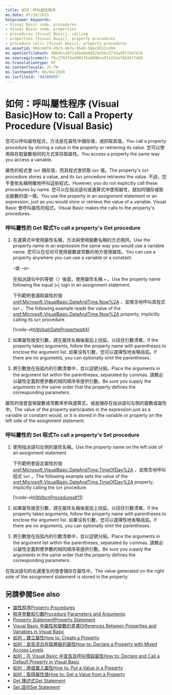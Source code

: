 ```yaml
---
title: 如何：呼叫屬性程序
ms.date: 07/20/2015
helpviewer_keywords:
- Visual Basic code, procedures
- Visual Basic code, properties
- procedures [Visual Basic], calling
- properties [Visual Basic], property procedures
- procedure calls [Visual Basic], property procedures
ms.assetid: 96bc4d74-d9c3-4b7a-954d-58ac8553cd94
ms.openlocfilehash: 006961a0f1d4be6b0d52be5bc273dad9733bfe56
ms.sourcegitcommit: f8c270376ed905f6a8896ce0fe25b4f4b38ff498
ms.translationtype: MT
ms.contentlocale: zh-TW
ms.lasthandoff: 06/04/2020
ms.locfileid: "84388695"
---
```

# <a name="how-to-call-a-property-procedure-visual-basic"></a><span data-ttu-id="3feba-102">如何：呼叫屬性程序 (Visual Basic)</span><span class="sxs-lookup"><span data-stu-id="3feba-102">How to: Call a Property Procedure (Visual Basic)</span></span>
<span data-ttu-id="3feba-103">您可以呼叫屬性程式，方法是在屬性中儲存值，或抓取其值。</span><span class="sxs-lookup"><span data-stu-id="3feba-103">You call a property procedure by storing a value in the property or retrieving its value.</span></span> <span data-ttu-id="3feba-104">您可以使用與存取變數相同的方式來存取屬性。</span><span class="sxs-lookup"><span data-stu-id="3feba-104">You access a property the same way you access a variable.</span></span>  
  
 <span data-ttu-id="3feba-105">屬性的程式會 `Set` 儲存值，而其程式會抓取 `Get` 值。</span><span class="sxs-lookup"><span data-stu-id="3feba-105">The property's `Set` procedure stores a value, and its `Get` procedure retrieves the value.</span></span> <span data-ttu-id="3feba-106">不過，您不會依名稱明確地呼叫這些程式。</span><span class="sxs-lookup"><span data-stu-id="3feba-106">However, you do not explicitly call these procedures by name.</span></span> <span data-ttu-id="3feba-107">您可以在指派語句或運算式中使用屬性，就如同儲存或取出變數的值一樣。</span><span class="sxs-lookup"><span data-stu-id="3feba-107">You use the property in an assignment statement or an expression, just as you would store or retrieve the value of a variable.</span></span> <span data-ttu-id="3feba-108">Visual Basic 會呼叫屬性的程式。</span><span class="sxs-lookup"><span data-stu-id="3feba-108">Visual Basic makes the calls to the property's procedures.</span></span>  
  
### <a name="to-call-a-propertys-get-procedure"></a><span data-ttu-id="3feba-109">呼叫屬性的 Get 程式</span><span class="sxs-lookup"><span data-stu-id="3feba-109">To call a property's Get procedure</span></span>  
  
1. <span data-ttu-id="3feba-110">在運算式中使用屬性名稱，方法與使用變數名稱的方式相同。</span><span class="sxs-lookup"><span data-stu-id="3feba-110">Use the property name in an expression the same way you would use a variable name.</span></span> <span data-ttu-id="3feba-111">您可以在任何可使用變數或常數的地方使用屬性。</span><span class="sxs-lookup"><span data-stu-id="3feba-111">You can use a property anywhere you can use a variable or a constant.</span></span>  
  
     <span data-ttu-id="3feba-112">-或-</span><span class="sxs-lookup"><span data-stu-id="3feba-112">-or-</span></span>  
  
     <span data-ttu-id="3feba-113">在指派語句中的等號（）後面，使用屬性名稱 `=` 。</span><span class="sxs-lookup"><span data-stu-id="3feba-113">Use the property name following the equal (`=`) sign in an assignment statement.</span></span>  
  
     <span data-ttu-id="3feba-114">下列範例會讀取屬性的值 <xref:Microsoft.VisualBasic.DateAndTime.Now%2A> ，並隱含地呼叫其程式 `Get` 。</span><span class="sxs-lookup"><span data-stu-id="3feba-114">The following example reads the value of the <xref:Microsoft.VisualBasic.DateAndTime.Now%2A> property, implicitly calling its `Get` procedure.</span></span>  
  
     [!code-vb[VbVbalrDateProperties#4](~/samples/snippets/visualbasic/VS_Snippets_VBCSharp/VbVbalrDateProperties/VB/Module1.vb#4)]  
  
2. <span data-ttu-id="3feba-115">如果屬性接受引數，請在屬性名稱後面加上括弧，以括住引數清單。</span><span class="sxs-lookup"><span data-stu-id="3feba-115">If the property takes arguments, follow the property name with parentheses to enclose the argument list.</span></span> <span data-ttu-id="3feba-116">如果沒有引數，您可以選擇性地省略括弧。</span><span class="sxs-lookup"><span data-stu-id="3feba-116">If there are no arguments, you can optionally omit the parentheses.</span></span>  
  
3. <span data-ttu-id="3feba-117">將引數放在括弧內的引數清單中，並以逗號分隔。</span><span class="sxs-lookup"><span data-stu-id="3feba-117">Place the arguments in the argument list within the parentheses, separated by commas.</span></span> <span data-ttu-id="3feba-118">請務必以屬性定義對應參數的相同順序來提供引數。</span><span class="sxs-lookup"><span data-stu-id="3feba-118">Be sure you supply the arguments in the same order that the property defines the corresponding parameters.</span></span>  
  
 <span data-ttu-id="3feba-119">屬性的值會當做變數或常數來參與運算式，或是儲存在指派語句左側的變數或屬性中。</span><span class="sxs-lookup"><span data-stu-id="3feba-119">The value of the property participates in the expression just as a variable or constant would, or it is stored in the variable or property on the left side of the assignment statement.</span></span>  
  
### <a name="to-call-a-propertys-set-procedure"></a><span data-ttu-id="3feba-120">呼叫屬性的 Set 程式</span><span class="sxs-lookup"><span data-stu-id="3feba-120">To call a property's Set procedure</span></span>  
  
1. <span data-ttu-id="3feba-121">使用指派語句左側的屬性名稱。</span><span class="sxs-lookup"><span data-stu-id="3feba-121">Use the property name on the left side of an assignment statement.</span></span>  
  
     <span data-ttu-id="3feba-122">下列範例會設定屬性的值 <xref:Microsoft.VisualBasic.DateAndTime.TimeOfDay%2A> ，並隱含地呼叫程式 `Set` 。</span><span class="sxs-lookup"><span data-stu-id="3feba-122">The following example sets the value of the <xref:Microsoft.VisualBasic.DateAndTime.TimeOfDay%2A> property, implicitly calling the `Set` procedure.</span></span>  
  
     [!code-vb[VbVbcnProcedures#11](~/samples/snippets/visualbasic/VS_Snippets_VBCSharp/VbVbcnProcedures/VB/Class1.vb#11)]  
  
2. <span data-ttu-id="3feba-123">如果屬性接受引數，請在屬性名稱後面加上括弧，以括住引數清單。</span><span class="sxs-lookup"><span data-stu-id="3feba-123">If the property takes arguments, follow the property name with parentheses to enclose the argument list.</span></span> <span data-ttu-id="3feba-124">如果沒有引數，您可以選擇性地省略括弧。</span><span class="sxs-lookup"><span data-stu-id="3feba-124">If there are no arguments, you can optionally omit the parentheses.</span></span>  
  
3. <span data-ttu-id="3feba-125">將引數放在括弧內的引數清單中，並以逗號分隔。</span><span class="sxs-lookup"><span data-stu-id="3feba-125">Place the arguments in the argument list within the parentheses, separated by commas.</span></span> <span data-ttu-id="3feba-126">請務必以屬性定義對應參數的相同順序來提供引數。</span><span class="sxs-lookup"><span data-stu-id="3feba-126">Be sure you supply the arguments in the same order that the property defines the corresponding parameters.</span></span>  
  
 <span data-ttu-id="3feba-127">在指派語句的右邊產生的值會儲存在屬性中。</span><span class="sxs-lookup"><span data-stu-id="3feba-127">The value generated on the right side of the assignment statement is stored in the property.</span></span>  
  
## <a name="see-also"></a><span data-ttu-id="3feba-128">另請參閱</span><span class="sxs-lookup"><span data-stu-id="3feba-128">See also</span></span>

- [<span data-ttu-id="3feba-129">屬性程序</span><span class="sxs-lookup"><span data-stu-id="3feba-129">Property Procedures</span></span>](./property-procedures.md)
- [<span data-ttu-id="3feba-130">程序參數和引數</span><span class="sxs-lookup"><span data-stu-id="3feba-130">Procedure Parameters and Arguments</span></span>](./procedure-parameters-and-arguments.md)
- [<span data-ttu-id="3feba-131">Property Statement</span><span class="sxs-lookup"><span data-stu-id="3feba-131">Property Statement</span></span>](../../../language-reference/statements/property-statement.md)
- [<span data-ttu-id="3feba-132">Visual Basic 中屬性和變數的差異</span><span class="sxs-lookup"><span data-stu-id="3feba-132">Differences Between Properties and Variables in Visual Basic</span></span>](./differences-between-properties-and-variables.md)
- [<span data-ttu-id="3feba-133">如何：建立屬性</span><span class="sxs-lookup"><span data-stu-id="3feba-133">How to: Create a Property</span></span>](./how-to-create-a-property.md)
- [<span data-ttu-id="3feba-134">如何：宣告混合存取層級的屬性</span><span class="sxs-lookup"><span data-stu-id="3feba-134">How to: Declare a Property with Mixed Access Levels</span></span>](./how-to-declare-a-property-with-mixed-access-levels.md)
- [<span data-ttu-id="3feba-135">如何：在 Visual Basic 中宣告及呼叫預設屬性</span><span class="sxs-lookup"><span data-stu-id="3feba-135">How to: Declare and Call a Default Property in Visual Basic</span></span>](./how-to-declare-and-call-a-default-property.md)
- [<span data-ttu-id="3feba-136">如何：將值置入屬性</span><span class="sxs-lookup"><span data-stu-id="3feba-136">How to: Put a Value in a Property</span></span>](./how-to-put-a-value-in-a-property.md)
- [<span data-ttu-id="3feba-137">如何：取得屬性值</span><span class="sxs-lookup"><span data-stu-id="3feba-137">How to: Get a Value from a Property</span></span>](./how-to-get-a-value-from-a-property.md)
- [<span data-ttu-id="3feba-138">Get 陳述式</span><span class="sxs-lookup"><span data-stu-id="3feba-138">Get Statement</span></span>](../../../language-reference/statements/get-statement.md)
- [<span data-ttu-id="3feba-139">Set 語句</span><span class="sxs-lookup"><span data-stu-id="3feba-139">Set Statement</span></span>](../../../language-reference/statements/set-statement.md)
